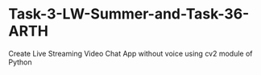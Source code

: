 # Task-3-LW-Summer-and-Task-36-ARTH
Create Live Streaming Video Chat App without voice using cv2 module of Python
